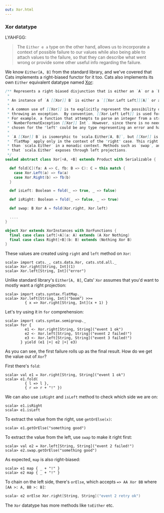 ```yaml
---
out: Xor.html
---
```


  [XorSource]: $catsBaseUrl$core/src/main/scala/cats/data/Xor.scala

### Xor datatype

LYAHFGG:

> The `Either e a` type on the other hand, allows us to incorporate a context of possible failure to our values while also being able to attach values to the failure, so that they can describe what went wrong or provide some other useful info regarding the failure.

We know `Either[A, B]` from the standard library, and we've covered that
Cats implements a right-biased functor for it too.
Cats also implements its own `Either` equivalent datatype named [Xor][XorSource]:

```scala
/** Represents a right-biased disjunction that is either an `A` or a `B`.
 *
 * An instance of `A [[Xor]] B` is either a `[[Xor.Left Left]][A]` or a `[[Xor.Right Right]][B]`.
 *
 * A common use of [[Xor]] is to explicitly represent the possibility of failure in a result as opposed to
 * throwing an exception.  By convention, [[Xor.Left Left]] is used for errors and [[Xor.Right Right]] is reserved for successes.
 * For example, a function that attempts to parse an integer from a string may have a return type of
 * `NumberFormatException [[Xor]] Int`. However, since there is no need to actually throw an exception, the type (`A`)
 * chosen for the "left" could be any type representing an error and has no need to actually extend `Exception`.
 *
 * `A [[Xor]] B` is isomorphic to `scala.Either[A, B]`, but [[Xor]] is right-biased, so methods such as `map` and
 * `flatMap` apply only in the context of the "right" case. This right bias makes [[Xor]] more convenient to use
 * than `scala.Either` in a monadic context. Methods such as `swap`, and `leftMap` provide functionality
 * that `scala.Either` exposes through left projections.
 */
sealed abstract class Xor[+A, +B] extends Product with Serializable {

  def fold[C](fa: A => C, fb: B => C): C = this match {
    case Xor.Left(a) => fa(a)
    case Xor.Right(b) => fb(b)
  }

  def isLeft: Boolean = fold(_ => true, _ => false)

  def isRight: Boolean = fold(_ => false, _ => true)

  def swap: B Xor A = fold(Xor.right, Xor.left)

  ....
}

object Xor extends XorInstances with XorFunctions {
  final case class Left[+A](a: A) extends (A Xor Nothing)
  final case class Right[+B](b: B) extends (Nothing Xor B)
}
```

These values are created using `right` and `left` method on `Xor`:

```console:new
scala> import cats._, cats.data.Xor, cats.std.all._
scala> Xor.right[String, Int](1)
scala> Xor.left[String, Int]("error")
```

Unlike standard library's `Either[A, B]`, Cats' `Xor` assumes
that you'd want to mostly want a right projection:

```console
scala> import cats.syntax.flatMap._
scala> Xor.left[String, Int]("boom") >>=
         { x => Xor.right[String, Int](x + 1) }
```

Let's try using it in `for` comprehension:

```console
scala> import cats.syntax.semigroup._
scala> for {
         e1 <- Xor.right[String, String]("event 1 ok")
         e2 <- Xor.left[String, String]("event 2 failed!")
         e3 <- Xor.left[String, String]("event 3 failed!")
       } yield (e1 |+| e2 |+| e3)
```

As you can see, the first failure rolls up as the final result.
How do we get the value out of `Xor`?

First there's `fold`:

```console
scala> val e1 = Xor.right[String, String]("event 1 ok")
scala> e1.fold(
         { l => l },
         { r => r + "!" })
```

We can also use `isRight` and `isLeft` method to check which side we are on:

```console
scala> e1.isRight
scala> e1.isLeft
```

To extract the value from the right, use `getOrElse(x)`:

```console
scala> e1.getOrElse("something good")
```

To extract the value from the left, use `swap` to make it right first:

```console
scala> val e2 = Xor.left[String, String]("event 2 failed!")
scala> e2.swap.getOrElse("something good")
```

As expected, `map` is also right-biased:

```console
scala> e1 map { _ + "!" }
scala> e2 map { _ + "!" }
```

To chain on the left side, there's `orElse`, which accepts `=> AA Xor BB` where `[AA >: A, BB >: B]`:

```scala
scala> e2 orElse Xor.right[String, String]("event 2 retry ok")
```

The `Xor` datatype has more methods like `toEither` etc.
